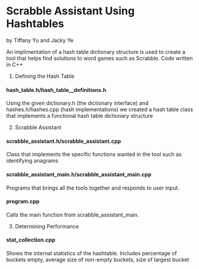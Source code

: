 # Scrabble Assistant Using Hashtables
by Tiffany Yu and Jacky Ye

An implimentation of a hash table dictionary structure is used to create a tool that helps
find solutions to word games such as Scrabble. Code written in C++

1. Defining the Hash Table
  #### hash_table.h/hash_table__definitions.h
  Using the given dictionary.h (the dictionary interface) and hashes.h/hashes.cpp (hash implementations)
  we created a hash table class that implements a functional hash table dictionary structure

2. Scrabble Assistant
  #### scrabble_assistant.h/scrabble_assistant.cpp
  Class that implements the specific functions wanted in the tool such as identifying anagrams
  #### scrabble_assistant_main.h/scrabble_assistant_main.cpp
  Programs that brings all the tools together and responds to user input. 
  #### program.cpp
  Calls the main function from scrabble_assistant_main.

3. Determining Performance
  #### stat_collection.cpp
  Shows the internal statistics of the hashtable. Includes percentage of buckets empty, average size of
  non-empty buckets, size of largest bucket


